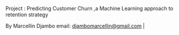Project : Predicting Customer Churn ,a Machine Learning approach to retention strategy


By Marcellin Djambo
email: djambomarcellin@gmail.com |